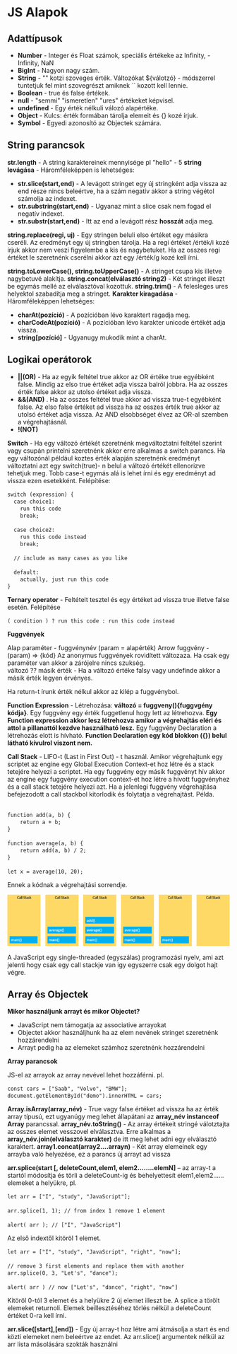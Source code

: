 # JS Alapok

## Adattípusok

+ **Number** - Integer és Float számok, speciális értékeke az Infinity, -Infinity, NaN
+ **BigInt** - Nagyon nagy szám.
+ **String** - "" kotzi szoveges érték. Változókat ${válotzó} - módszerrel tuntetjuk fel mint szovegrészt amiknek `` kozott kell lennie.
+ **Boolean** - true és false értékek.
+ **null** - "semmi" "ismeretlen" "ures" értékeket képvisel. 
+ **undefined** - Egy érték nélkuli válozó alapértéke. 
+ **Object** - Kulcs: érték formában tárolja elemeit és {} kozé írjuk. 
+ **Symbol** - Egyedi azonosító az Objectek számára.  


## String parancsok

**str.length** - A string karaktereinek mennyisége pl "hello" - 5
**string levágása** - Háromféleképpen is lehetséges:

  + **str.slice(start,end)** - A levágott stringet egy új stringként adja vissza az end része nincs beleértve, ha a szám negatív akkor a string végétol számolja az indexet.
  + **str.substring(start,end)** -  Ugyanaz mint a slice csak nem fogad el negatív indexet.
  + **str.substr(start,end)** - Itt az end a levágott rész **hosszát** adja meg. 
  
 **string.replace(regi, uj)** - Egy stringen beluli elso értéket egy másikra cseréli. Az eredményt egy új stringben tárolja. Ha a regi értéket /érték/i kozé írjuk akkor nem veszi figyelembe a kis és nagybetuket. Ha az osszes regi értéket le szeretnénk cserélni akkor azt egy /érték/g kozé kell írni.  
 
 **string.toLowerCase(), string.toUpperCase()** - A stringet csupa kis illetve nagybetuvé alakítja. 
 **string.concat(elválasztó string2)** - Két stringet illeszt be egymás mellé az elválasztóval kozottuk. 
 **string.trim()** - A felesleges ures helyektol szabadítja meg a stringet. 
 **Karakter kiragadása** - Háromféleképpen lehetséges:
   + **charAt(pozíció)** - A pozícióban lévo karaktert ragadja meg.
   + **charCodeAt(pozíció)** - A pozícióban lévo karakter unicode értékét adja vissza.
   + **string[pozíció]** - Ugyanugy mukodik mint a charAt. 
   
## Logikai operátorok

  + **||(OR)** - Ha az egyik feltétel true akkor az OR értéke true egyébként false. Mindig az elso true értéket adja vissza balról jobbra. Ha az osszes érték false akkor az utolso értéket adja vissza. 
  + **&&(AND)** . Ha az osszes feltétel true akkor ad vissza true-t egyébként false. Az elso false értéket ad vissza ha az osszes érték true akkor az utolsó értéket adja vissza. Az AND elsobbséget élvez az OR-al szemben a végrehajtásnál. 
  + **!(NOT)**
  
**Switch** - Ha egy változó értékét szeretnénk megváltoztatni feltétel szerint vagy csupán printelni szeretnénk akkor erre alkalmas a switch parancs. Ha egy változónál  például koztes érték alapján szeretnénk eredményt változtatni azt egy switch(true)- n belul a változó értékét ellenorizve tehetjuk meg. Tobb case-t egymás alá is lehet írni és egy eredményt ad vissza ezen esetekként. Felépítése:

```
switch (expression) {
  case choice1:
    run this code
    break;

  case choice2:
    run this code instead
    break;

  // include as many cases as you like

  default:
    actually, just run this code
}

```

**Ternary operator** - Feltételt tesztel és egy értéket ad vissza true illetve false esetén.  Felépítése
```
( condition ) ? run this code : run this code instead
```

**Fuggvények**

Alap paraméter - fuggvénynév (param = alapérték)
Arrow fuggvény - (param) => {kód} Az anonymus fuggvények rovidített változaza. Ha csak egy paraméter van akkor a zárójelre nincs szukség.  
változó ?? másik érték - Ha a változó értéke falsy vagy undefinde akkor a másik érték legyen érvényes.

 
Ha return-t írunk érték nélkul akkor az kilép a fuggvénybol. 


**Function Expression** - Létrehozása: **változó = fuggveny(){fuggvgény kódja}**. Egy fuggvény egy érték fuggetlenul hogy lett az létrehozva. **Egy Function expression akkor lesz létrehozva amikor a végrehajtás eléri és attol a pillanattól kezdve használható lesz.** Egy fuggvény Declaration a létrehozás elott is hívható. **Function Declaration egy kód blokkon ({}) belul látható kívulrol viszont nem.** 

**Call Stack** - LIFO-t (Last in First Out) - t használ. Amikor végrehajtunk egy scriptet az engine egy Global Execution Context-et hoz létre és a stack tetejére helyezi a scriptet. Ha egy fuggvény egy másik fuggvényt hív akkor az engine egy fuggvény execution context-et hoz létre a hívott fuggvényhez és a call stack tetejére helyezi azt. Ha a jelenlegi fuggvény végrehajtása befejezodott a call stackbol kitorlodik és folytatja a végrehajtást. Példa. 

```

function add(a, b) {
    return a + b;
}

function average(a, b) {
    return add(a, b) / 2;
}

let x = average(10, 20);

```
Ennek a kódnak a végrehajtási sorrendje. 

![Call Stack](../../img/call-stack.png)

A JavaScript egy single-threaded (egyszálas) programozási nyelv, ami azt jelenti hogy csak egy call stackje van igy egyszerre csak egy dolgot hajt végre. 

## Array és Objectek

**Mikor használjunk arrayt és mikor Objectet?**
  + JavaScript nem támogatja az associative arrayokat
  + Objectet akkor használjhunk ha az elem nevének stringet szeretnénk hozzárendelni
  + Arrayt pedig ha az elemeket számhoz szeretnénk hozzárendelni
  
**Array parancsok**

JS-el az arrayok az array nevével lehet hozzáférni. pl. 
```
const cars = ["Saab", "Volvo", "BMW"];
document.getElementById("demo").innerHTML = cars;
```
**Array.isArray(array_név)** - True vagy false értéket ad vissza ha az érték array típusú, ezt ugyanúgy meg lehet állapátani az **array_név instanceof Array** parancssal. 
**array_név.toString()** - Az array értékeit stringé válotztajta az osszes elemet vesszovel elválasztva. Erre alkalmas a **array_név.join(elválasztó karakter)** de itt meg lehet adni egy elválasztó karaktert. 
**array1.concat(array2....arrayn)** - Két array elemeinek egy arrayba való helyezése, ez a parancs új arrayt ad vissza 

**arr.splice(start [, deleteCount,elem1, elem2……..elemN]** – az array-t a startól módosítja és törli a deleteCount-ig és behelyettesít elem1,elem2…… elemeket a helyükre, pl.

```
let arr = ["I", "study", "JavaScript"];

arr.splice(1, 1); // from index 1 remove 1 element

alert( arr ); // ["I", "JavaScript"] 
```
Az első indextől kitöröl 1 elemet. 

```
let arr = ["I", "study", "JavaScript", "right", "now"];

// remove 3 first elements and replace them with another
arr.splice(0, 3, "Let's", "dance");

alert( arr ) // now ["Let's", "dance", "right", "now"]
```
Kitöröl 0-tól 3 elemet és a helyükre 2 új elemet illeszt be. A splice a törölt elemeket returnoli. Elemek beillesztéséhez törlés nélkül a deleteCount értéket 0-ra kell írni.

**arr.slice([start],[end])**  - Egy új array-t hoz létre ami átmásolja a start és end közti elemeket nem beleértve az endet. Az arr.slice() argumentek nélkül az arr lista másolására szokták használni






